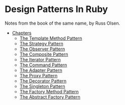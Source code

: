 Design Patterns In Ruby
=======================

Notes from the book of the same name, by Russ Olsen.

* [Chapters](/chapters)
  * [The Template Method Pattern](/chapters/the-template-method-pattern)
  * [The Strategy Pattern](/chapters/the-strategy-pattern)
  * [The Observer Pattern](/chapters/the-observer-pattern)
  * [The Composite Pattern](/chapters/the-composite-pattern)
  * [The Iterator Pattern](/chapters/the-iterator-pattern)
  * [The Command Pattern](/chapters/the-command-pattern)
  * [The Adapter Pattern](/chapters/the-adapter-pattern)
  * [The Proxy Pattern](/chapters/the-proxy-pattern)
  * [The Decorator Pattern](/chapters/the-decorator-pattern)
  * [The Singleton Pattern](/chapters/the-singleton-pattern)
  * [The Factory Method Pattern](/chapters/the-factory-method-pattern)
  * [The Abstract Factory Pattern](/chatpers/the-abstract-factory-pattern)
